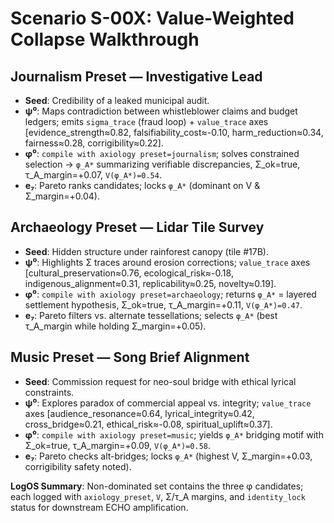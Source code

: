 # Scenario S-00X: Value-Weighted Collapse Walkthrough

## Journalism Preset — Investigative Lead
- **Seed**: Credibility of a leaked municipal audit.
- **ψ⁰**: Maps contradiction between whistleblower claims and budget ledgers; emits `sigma_trace` (fraud loop) + `value_trace` axes [evidence_strength≈0.82, falsifiability_cost≈-0.10, harm_reduction≈0.34, fairness≈0.28, corrigibility≈0.22].
- **φ⁰**: `compile with axiology preset=journalism`; solves constrained selection → `φ_A*` summarizing verifiable discrepancies, Σ_ok=true, τ_A_margin=+0.07, `V(φ_A*)=0.54`.
- **e₇**: Pareto ranks candidates; locks `φ_A*` (dominant on V & Σ_margin=+0.04).

## Archaeology Preset — Lidar Tile Survey
- **Seed**: Hidden structure under rainforest canopy (tile #17B).
- **ψ⁰**: Highlights Σ traces around erosion corrections; `value_trace` axes [cultural_preservation≈0.76, ecological_risk≈-0.18, indigenous_alignment≈0.31, replicability≈0.25, novelty≈0.19].
- **φ⁰**: `compile with axiology preset=archaeology`; returns `φ_A*` = layered settlement hypothesis, Σ_ok=true, τ_A_margin=+0.11, `V(φ_A*)=0.47`.
- **e₇**: Pareto filters vs. alternate tessellations; selects `φ_A*` (best τ_A_margin while holding Σ_margin=+0.05).

## Music Preset — Song Brief Alignment
- **Seed**: Commission request for neo-soul bridge with ethical lyrical constraints.
- **ψ⁰**: Explores paradox of commercial appeal vs. integrity; `value_trace` axes [audience_resonance≈0.64, lyrical_integrity≈0.42, cross_bridge≈0.21, ethical_risk≈-0.08, spiritual_uplift≈0.37].
- **φ⁰**: `compile with axiology preset=music`; yields `φ_A*` bridging motif with Σ_ok=true, τ_A_margin=+0.09, `V(φ_A*)=0.58`.
- **e₇**: Pareto checks alt-bridges; locks `φ_A*` (highest V, Σ_margin=+0.03, corrigibility safety noted).

**LogOS Summary**: Non-dominated set contains the three φ candidates; each logged with `axiology_preset`, `V`, Σ/τ_A margins, and `identity_lock` status for downstream ECHO amplification.
